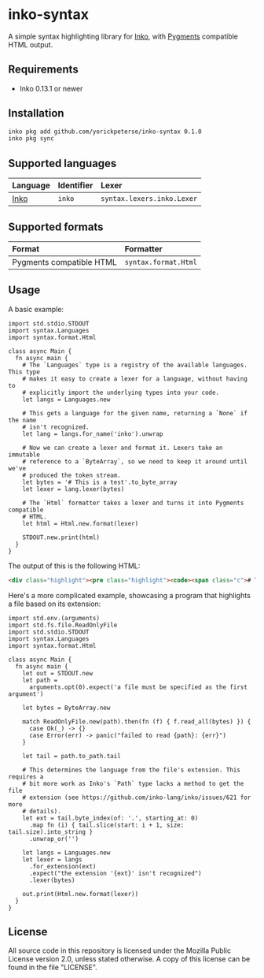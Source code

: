 # inko-syntax

A simple syntax highlighting library for [Inko](https://inko-lang.org), with
[Pygments](https://pygments.org/) compatible HTML output.

## Requirements

- Inko 0.13.1 or newer

## Installation

```bash
inko pkg add github.com/yorickpeterse/inko-syntax 0.1.0
inko pkg sync
```

## Supported languages

| Language                       | Identifier | Lexer
|:-------------------------------|:-----------|:-------------------------------
| [Inko](https://inko-lang.org/) | `inko`     | `syntax.lexers.inko.Lexer`

## Supported formats

| Format                   | Formatter
|:-------------------------|:---------------------------------
| Pygments compatible HTML | `syntax.format.Html`

## Usage

A basic example:

```inko
import std.stdio.STDOUT
import syntax.Languages
import syntax.format.Html

class async Main {
  fn async main {
    # The `Languages` type is a registry of the available languages. This type
    # makes it easy to create a lexer for a language, without having to
    # explicitly import the underlying types into your code.
    let langs = Languages.new

    # This gets a language for the given name, returning a `None` if the name
    # isn't recognized.
    let lang = langs.for_name('inko').unwrap

    # Now we can create a lexer and format it. Lexers take an immutable
    # reference to a `ByteArray`, so we need to keep it around until we've
    # produced the token stream.
    let bytes = '# This is a test'.to_byte_array
    let lexer = lang.lexer(bytes)

    # The `Html` formatter takes a lexer and turns it into Pygments compatible
    # HTML.
    let html = Html.new.format(lexer)

    STDOUT.new.print(html)
  }
}
```

The output of this is the following HTML:

```html
<div class="highlight"><pre class="highlight"><code><span class="c"># This is a test</span></code></pre></div>
```

Here's a more complicated example, showcasing a program that highlights a file
based on its extension:

```inko
import std.env.(arguments)
import std.fs.file.ReadOnlyFile
import std.stdio.STDOUT
import syntax.Languages
import syntax.format.Html

class async Main {
  fn async main {
    let out = STDOUT.new
    let path =
      arguments.opt(0).expect('a file must be specified as the first argument')

    let bytes = ByteArray.new

    match ReadOnlyFile.new(path).then(fn (f) { f.read_all(bytes) }) {
      case Ok(_) -> {}
      case Error(err) -> panic("failed to read {path}: {err}")
    }

    let tail = path.to_path.tail

    # This determines the language from the file's extension. This requires a
    # bit more work as Inko's `Path` type lacks a method to get the file
    # extension (see https://github.com/inko-lang/inko/issues/621 for more
    # details).
    let ext = tail.byte_index(of: '.', starting_at: 0)
      .map fn (i) { tail.slice(start: i + 1, size: tail.size).into_string }
      .unwrap_or('')

    let langs = Languages.new
    let lexer = langs
      .for_extension(ext)
      .expect("the extension '{ext}' isn't recognized")
      .lexer(bytes)

    out.print(Html.new.format(lexer))
  }
}
```

## License

All source code in this repository is licensed under the Mozilla Public License
version 2.0, unless stated otherwise. A copy of this license can be found in the
file "LICENSE".
